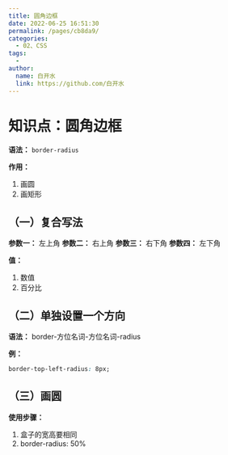```yaml
---
title: 圆角边框
date: 2022-06-25 16:51:30
permalink: /pages/cb8da9/
categories:
  - 02、CSS
tags:
  - 
author: 
  name: 白开水
  link: https://github.com/白开水
---
```

# 知识点：圆角边框

**语法：** `border-radius`

**作用：**
1. 画圆
2. 画矩形

## （一）复合写法

**参数一：** 左上角
**参数二：** 右上角
**参数三：** 右下角
**参数四：** 左下角

**值：**
1. 数值
2. 百分比


## （二）单独设置一个方向

**语法：** border-方位名词-方位名词-radius

**例：**
```css
border-top-left-radius: 8px;
```

## （三）画圆

**使用步骤：**
1. 盒子的宽高要相同
2. border-radius: 50%